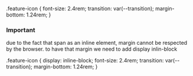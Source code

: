 .feature-icon {
font-size: 2.4rem;
transition: var(--transition);
margin-bottom: 1.24rem;
}

<h3>Important</h3>
due to the fact that span as an inline element, margin cannot be respected by the browser.
to have that margin we need to add display inlin-block

.feature-icon {
display: inline-block;
font-size: 2.4rem;
transition: var(--transition);
margin-bottom: 1.24rem;
}
